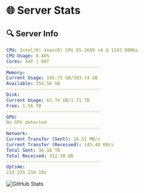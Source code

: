 # 🌐 Server Stats
## 🔍 Server Info
```yaml
CPU: Intel(R) Xeon(R) CPU E5-2699 v4 @ 1347.98MHz
CPU Usage: 0.40%
Cores: 44P | 88T
-----------------------------------
Memory:
Current Usage: 145.75 GB/503.74 GB
Available: 354.56 GB
-----------------------------------
Disk:
Current Usage: 63.74 GB/1.71 TB
Free: 1.56 TB
-----------------------------------
GPU:
No GPU detected
-----------------------------------
Network:
Current Transfer (Sent): 16.51 MB/s
Current Transfer (Received): 145.48 KB/s
Total Sent: 36.16 TB
Total Received: 312.50 GB
-----------------------------------
Uptime:
22d 22h 21m 19s
```
![GitHub Stats](https://img.shields.io/badge/Updated-2025-03-30_19:44:08-blue)